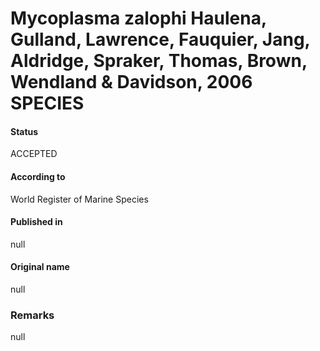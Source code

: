 Mycoplasma zalophi Haulena, Gulland, Lawrence, Fauquier, Jang, Aldridge, Spraker, Thomas, Brown, Wendland & Davidson, 2006 SPECIES
=======

#### Status
ACCEPTED

#### According to
World Register of Marine Species

#### Published in
null

#### Original name
null

### Remarks
null